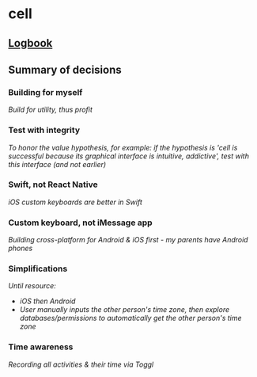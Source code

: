 # cell

## [Logbook](Logbook/Logbook.md)

## Summary of decisions

### Building for myself
*Build for utility, thus profit*

### Test with integrity
*To honor the value hypothesis, for example: if the hypothesis is 'cell is successful because its graphical interface is intuitive, addictive', test with this interface (and not earlier)*

### Swift, not React Native
*iOS custom keyboards are better in Swift*

### Custom keyboard, not iMessage app
*Building cross-platform for Android & iOS first - my parents have Android phones*

### Simplifications
*Until resource:*
- *iOS then Android*
- *User manually inputs the other person's time zone, then explore databases/permissions to automatically get the other person's time zone*

### Time awareness
*Recording all activities & their time via Toggl*
